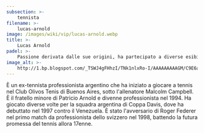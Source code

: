 ```yaml
---
subsection: >-
    tennista
filename: >-
    lucas-arnold
image: /images/wiki/vip/lucas-arnold.webp
title: >-
    Lucas Arnold
padel: >-
    Passione derivata dalle sue origini, ha partecipato a diverse esibizioni. Altro appassionato di lunga data, una fotografia lo ritrae in campo al Pro Padel Tour Valencia Open del 2010.
image_alt: >-
    http://1.bp.blogspot.com/_TSWJ4gFHhzI/TNk1nlxRo-I/AAAAAAAAAGM/C9E6a1JgYQY/s1600/027.jpg
---
```

È un ex-tennista professionista argentino che ha iniziato a giocare a tennis nel Club Olivos Tenis di Buenos Aires, sotto l'allenatore Malcolm Campbell. È il fratello minore di Patricio Arnold e divenne professionista nel 1994. Ha giocato diverse volte per la squadra argentina di Coppa Davis, dove ha debuttato nel 1997 contro il Venezuela. È stato l'avversario di Roger Federer nel primo match da professionista dello svizzero nel 1998, battendo la futura promessa del tennis allora 17enne.